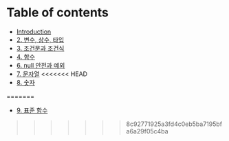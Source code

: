 # Table of contents

* [Introduction](README.md)
* [2. 변수, 상수, 타입](chapter2.md)
* [3. 조건문과 조건식](chapter3.md)
* [4. 함수](chapter4.md)
* [6. null 안전과 예외](chapter6.md)
* [7. 문자열](chapter7.md)
<<<<<<< HEAD
* [8. 숫자](chapter8.md)

=======
* [9. 표준 함수](chapter9.md)
>>>>>>> 8c92771925a3fd4c0eb5ba7195bfa6a29f05c4ba

